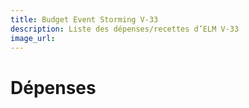 ```yaml
---
title: Budget Event Storming V-33
description: Liste des dépenses/recettes d’ELM V-33
image_url:
---
```


# Dépenses